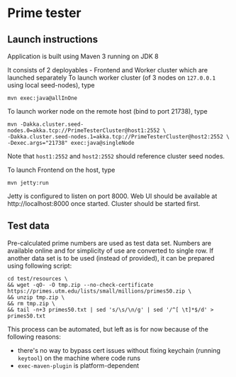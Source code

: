 Prime tester
======================
## Launch instructions
Application is built using Maven 3 running on JDK 8

It consists of 2 deployables - Frontend and Worker cluster which are launched separately
To launch worker cluster (of 3 nodes on `127.0.0.1` using local seed-nodes), type

```
mvn exec:java@allInOne
```

To launch worker node on the remote host (bind to port 21738), type 
```
mvn -Dakka.cluster.seed-nodes.0=akka.tcp://PrimeTesterCluster@host1:2552 \
-Dakka.cluster.seed-nodes.1=akka.tcp://PrimeTesterCluster@host2:2552 \
-Dexec.args="21738" exec:java@singleNode
```
Note that `host1:2552` and `host2:2552` should reference cluster seed nodes. 

To launch Frontend on the host, type 
```
mvn jetty:run
```
Jetty is configured to listen on port 8000. Web UI should be available at http://localhost:8000 once started. 
Cluster should be started first.
 
## Test data
Pre-calculated prime numbers are used as test data set.
Numbers are available online and for simplicity of use are converted to single row. 
If another data set is to be used (instead of provided), it can be prepared using following script:

```
cd test/resources \
&& wget -qO- -O tmp.zip --no-check-certificate https://primes.utm.edu/lists/small/millions/primes50.zip \
&& unzip tmp.zip \
&& rm tmp.zip \
&& tail -n+3 primes50.txt | sed 's/\s/\n/g' | sed '/^[ \t]*$/d' > primes50.txt
```

This process can be automated, but left as is for now because of the following reasons:

- there's no way to bypass cert issues without fixing keychain (running `keytool`) on the machine where code runs
- `exec-maven-plugin` is platform-dependent
